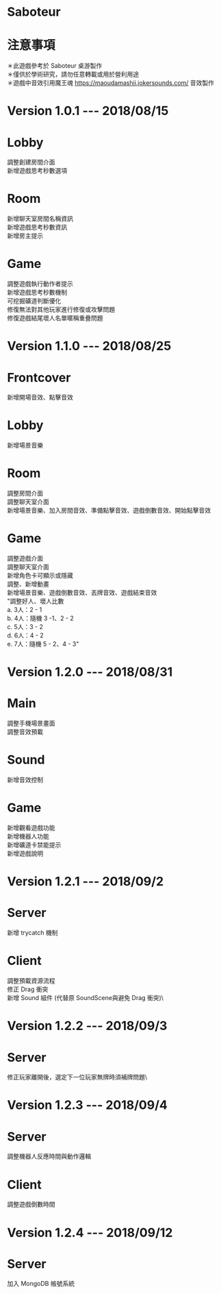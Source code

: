 # Saboteur
# 注意事項
＊此遊戲參考於 Saboteur 桌游製作\
＊僅供於學術研究，請勿任意轉載或用於營利用途\
＊遊戲中音效引用魔王魂 https://maoudamashii.jokersounds.com/ 音效製作
# Version 1.0.1 --- 2018/08/15 
# Lobby	
調整創建房間介面\
新增遊戲思考秒數選項
# Room
新增聊天室房間名稱資訊\
新增遊戲思考秒數資訊\
新增房主提示
# Game	
調整遊戲執行動作者提示\
新增遊戲思考秒數機制\
可挖掘礦道判斷優化\
修復無法對其他玩家進行修復或攻擊問題\
修復遊戲結尾壞人名單暱稱重疊問題

# Version 1.1.0 --- 2018/08/25 
# Frontcover
新增開場音效、點擊音效
# Lobby	
新增場景音樂
# Room
調整房間介面\
調整聊天室介面\
新增場景音樂、加入房間音效、準備點擊音效、遊戲倒數音效、開始點擊音效
# Game	
調整遊戲介面\
調整聊天室介面\
新增角色卡可顯示或隱藏\
調整、新增動畫\
新增場景音樂、遊戲倒數音效、丟牌音效、遊戲結束音效\
"調整好人、壞人比數\
a. 3人：2 - 1\
b. 4人：隨機 3 -1、2 - 2\
c. 5人：3 - 2\
d. 6人：4 - 2\
e. 7人：隨機 5 - 2、4 - 3"

# Version 1.2.0 --- 2018/08/31 
# Main
調整手機場景畫面\
調整音效預載
# Sound
新增音效控制
# Game	
新增觀看遊戲功能\
新增機器人功能\
新增礦道卡禁能提示\
新增遊戲說明

# Version 1.2.1 --- 2018/09/2 
# Server
新增 trycatch 機制
# Client
調整預載資源流程\
修正 Drag 衝突\
新增 Sound 組件 (代替原 SoundScene與避免 Drag 衝突)\

# Version 1.2.2 --- 2018/09/3
# Server
修正玩家離開後，選定下一位玩家無牌時須補牌問題\

# Version 1.2.3 --- 2018/09/4
# Server
調整機器人反應時間與動作邏輯
# Client
調整遊戲倒數時間

# Version 1.2.4 --- 2018/09/12
# Server
加入 MongoDB 帳號系統